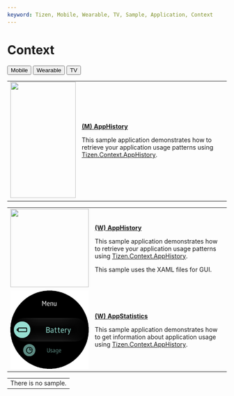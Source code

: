 ```yaml
---
keyword: Tizen, Mobile, Wearable, TV, Sample, Application, Context
---
```


# Context

<!--
For MD:
-->

<link href="../css/dotnet-samples.css" ref="stylesheet">

<!--
for TD:

<style type="text/css">
    Please copy dotnet-samples.css and paste it here
</script>
-->

<div class="sampletab">
<button class="tablinks" onclick="openProfile(event, 'Mobile')" id="defaultOpen">Mobile</button> <button class="tablinks" onclick="openProfile(event, 'Wearable')">Wearable</button> <button class="tablinks" onclick="openProfile(event, 'TV')">TV</button>
</div>

<!-- Tab content -->
<div class="tabcontent" id="Mobile">
<table>
	<tbody>
		<tr>
			<td><img alt="" height="267" src="media/m22apphistory.png" width="150"/></td>
			<td>
			<p><a href="https://github.com/Samsung/Tizen-CSharp-Samples/tree/master/Mobile/Xamarin.Forms/AppHistory" target="_blank"><strong>(M) AppHistory</strong></a></p>
			<p>This sample application demonstrates how to retrieve your application usage patterns using <a href="/application/dotnet/api/TizenFX/latest/api/Tizen.Context.AppHistory.html" target="_blank">Tizen.Context.AppHistory</a>.</p>
			</td>
		</tr>
	</tbody>
</table>
</div>

<div class="tabcontent" id="Wearable">
<table>
	<tbody>
		<tr>
			<td><img alt="" height="180" src="media/wfrequentlyused.png" width="180"/></td>
			<td>
			<p><a href="https://github.com/Samsung/Tizen-CSharp-Samples/tree/master/Wearable/Xamarin.Forms/AppHistory" target="_blank"><strong>(W) AppHistory</strong></a></p>
			<p>This sample application demonstrates how to retrieve your application usage patterns using <a href="/application/dotnet/api/TizenFX/latest/api/Tizen.Context.AppHistory.html" target="_blank">Tizen.Context.AppHistory</a>.
                        <p>This sample uses the XAML files for GUI.</p>
			</td>
		</tr>
		<tr>
			<td><img alt="" height="180" src="media/w58appstatistics.png" width="180"/></td>
			<td>
                        <p><a href="https://github.com/Samsung/Tizen-CSharp-Samples/tree/master/Wearable/Xamarin.Forms/AppStatistics" target="_blank"><strong>(W) AppStatistics</strong></a></p>
			<p>This sample application demonstrates how to get information about application usage using <a href="/application/dotnet/api/TizenFX/latest/api/Tizen.Context.AppHistory.html" target="_blank">Tizen.Context.AppHistory</a>.</p>
			</td>
		</tr>
	</tbody>
</table>
</div>

<div class="tabcontent" id="TV">
<table>
	<tbody>
		<tr>
			<td>There is no sample.</td>
		</tr>
	</tbody>
</table>
</div>

<!--
For MD:
-->
<script src="../js/dotnet-samples.js"></script>

<!--
for TD:

<script>
  Please copy dotnet-samples.js and paste it here
</script>
-->
